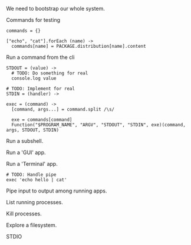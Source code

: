 We need to bootstrap our whole system.

Commands for testing

    commands = {}

    ["echo", "cat"].forEach (name) ->
      commands[name] = PACKAGE.distribution[name].content

Run a command from the cli

    STDOUT = (value) ->
      # TODO: Do something for real
      console.log value

    # TODO: Implement for real
    STDIN = (handler) ->

    exec = (command) ->
      [command, args...] = command.split /\s/

      exe = commands[command]
      Function("$PROGRAM_NAME", "ARGV", "STDOUT", "STDIN", exe)(command, args, STDOUT, STDIN)

Run a subshell.

Run a 'GUI' app.

Run a 'Terminal' app.

    # TODO: Handle pipe
    exec 'echo hello | cat'

Pipe input to output among running apps.

List running processes.

Kill processes.

Explore a filesystem.

STDIO
